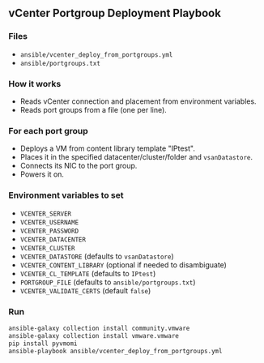 ## vCenter Portgroup Deployment Playbook

### Files
- `ansible/vcenter_deploy_from_portgroups.yml`
- `ansible/portgroups.txt`

### How it works
- Reads vCenter connection and placement from environment variables.
- Reads port groups from a file (one per line).

### For each port group
- Deploys a VM from content library template "IPtest".
- Places it in the specified datacenter/cluster/folder and `vsanDatastore`.
- Connects its NIC to the port group.
- Powers it on.

### Environment variables to set
- `VCENTER_SERVER`
- `VCENTER_USERNAME`
- `VCENTER_PASSWORD`
- `VCENTER_DATACENTER`
- `VCENTER_CLUSTER`
- `VCENTER_DATASTORE` (defaults to `vsanDatastore`)
- `VCENTER_CONTENT_LIBRARY` (optional if needed to disambiguate)
- `VCENTER_CL_TEMPLATE` (defaults to `IPtest`)
- `PORTGROUP_FILE` (defaults to `ansible/portgroups.txt`)
- `VCENTER_VALIDATE_CERTS` (default `false`)

### Run
```bash
ansible-galaxy collection install community.vmware
ansible-galaxy collection install vmware.vmware
pip install pyvmomi
ansible-playbook ansible/vcenter_deploy_from_portgroups.yml
```

